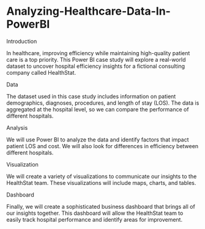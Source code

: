 # Analyzing-Healthcare-Data-In-PowerBI

Introduction

In healthcare, improving efficiency while maintaining high-quality patient care is a top priority. This Power BI case study will explore a real-world dataset to uncover hospital efficiency insights for a fictional consulting company called HealthStat.

Data

The dataset used in this case study includes information on patient demographics, diagnoses, procedures, and length of stay (LOS). The data is aggregated at the hospital level, so we can compare the performance of different hospitals.

Analysis

We will use Power BI to analyze the data and identify factors that impact patient LOS and cost. We will also look for differences in efficiency between different hospitals.

Visualization

We will create a variety of visualizations to communicate our insights to the HealthStat team. These visualizations will include maps, charts, and tables.

Dashboard

Finally, we will create a sophisticated business dashboard that brings all of our insights together. This dashboard will allow the HealthStat team to easily track hospital performance and identify areas for improvement.
